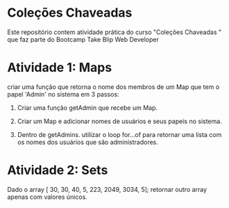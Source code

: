# Coleções Chaveadas

 Este repositório contem atividade prática do curso "Coleções Chaveadas " que faz parte do Bootcamp Take Blip Web Developer

# Atividade 1: Maps
criar uma função  que retorna o nome dos membros de um Map que tem o papel 'Admin' no sistema em 3 passos:

1) Criar uma função getAdmin que recebe um Map.

2) Criar um Map e adicionar nomes de usuários e seus papeis no sistema.

3) Dentro de getAdmins. utilizar o loop for...of para retornar uma lista com os nomes dos usuários que são administradores.



# Atividade 2: Sets

Dado o array  [ 30, 30, 40, 5, 223, 2049, 3034, 5]; retornar outro array apenas com valores únicos.
